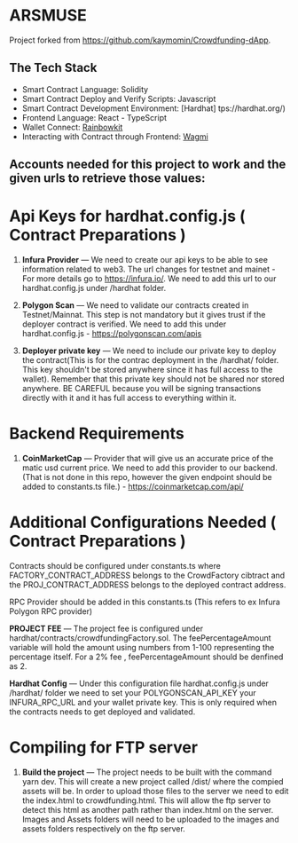# ARSMUSE

Project forked from https://github.com/kaymomin/Crowdfunding-dApp. 

## The Tech Stack

- Smart Contract Language: Solidity
- Smart Contract Deploy and Verify Scripts: Javascript
- Smart Contract Development Environment: [Hardhat]         tps://hardhat.org/)
- Frontend Language: React - TypeScript
- Wallet Connect: [Rainbowkit](https://www.rainbowkit.com/)
- Interacting with Contract through Frontend: [Wagmi](https://wagmi.sh/)

## Accounts needed for this project to work and the given urls to retrieve those values:
# Api Keys for hardhat.config.js ( Contract Preparations )

1. **Infura Provider** — We need to create our api keys to be able to see information related to web3. The url changes for testnet and mainet - For more details go to https://infura.io/. We need to add this url to our hardhat.config.js under /hardhat folder.

2. **Polygon Scan** — We need to validate our contracts created in Testnet/Mainnat. This step is not mandatory but it gives trust if the deployer contract is verified. We need to add this under hardhat.config.js - https://polygonscan.com/apis

3. **Deployer private key** — We need to include our private key to deploy the contract(This is for the contrac deployment in the /hardhat/ folder. This key shouldn't be stored anywhere since it has full access to the wallet). Remember that this private key should not be shared nor stored anywhere. BE CAREFUL because you will be signing transactions directly with it and it has full access to everything within it.

# Backend Requirements

1. **CoinMarketCap** — Provider that will give us an accurate price of the matic usd current price. We need to add this provider to our backend. (That is not done in this repo, however the given endpoint should be added to constants.ts file.) - https://coinmarketcap.com/api/

# Additional Configurations Needed ( Contract Preparations )

Contracts should be configured under constants.ts where FACTORY_CONTRACT_ADDRESS belongs to the CrowdFactory cibtract and the PROJ_CONTRACT_ADDRESS belongs to the deployed contract address.

RPC Provider should be added in this constants.ts (This refers to ex Infura Polygon RPC provider)
 
**PROJECT FEE** — The project fee is configured under hardhat/contracts/crowdfundingFactory.sol. The feePercentageAmount variable  will hold the amount using numbers from 1-100 representing the percentage itself. For a 2% fee , feePercentageAmount should be denfined as 2.

**Hardhat Config** — Under this configuration file hardhat.config.js under /hardhat/ folder we need to set your POLYGONSCAN_API_KEY your INFURA_RPC_URL and your wallet private key. This is only required when the contracts needs to get deployed and validated.
# Compiling for FTP server

1. **Build the project** — The project needs to be built with the command yarn dev. This will create a new project called /dist/ where the compied assets will be. In order to upload those files to the server we need to edit the index.html to crowdfunding.html. This will allow the ftp server to detect this html as another path rather than index.html on the server. Images and Assets folders will need to be uploaded to the images and assets folders respectively on the ftp server.